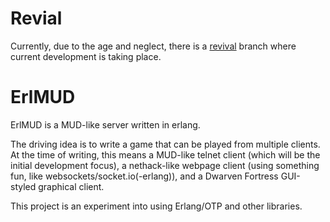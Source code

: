 # Revial

Currently, due to the age and neglect, there is a
[revival](https://github.com/mlb-/erlmud/tree/revival) branch where current
development is taking place.

# ErlMUD

ErlMUD is a MUD-like server written in erlang.

The driving idea is to write a game that can be played from multiple clients.
At the time of writing, this means a MUD-like telnet client (which will be the
initial development focus), a nethack-like webpage client (using something fun,
like websockets/socket.io(-erlang)), and a Dwarven Fortress GUI-styled
graphical client.

This project is an experiment into using Erlang/OTP and other libraries.
